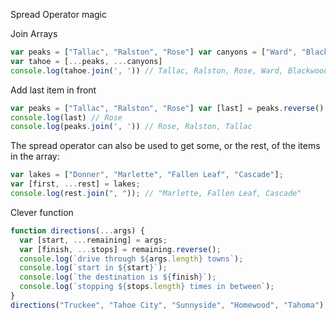 Spread Operator magic

Join Arrays

```js
var peaks = ["Tallac", "Ralston", "Rose"] var canyons = ["Ward", "Blackwood"]
var tahoe = [...peaks, ...canyons]
console.log(tahoe.join(', ')) // Tallac, Ralston, Rose, Ward, Blackwood
```

Add last item in front

```js
var peaks = ["Tallac", "Ralston", "Rose"] var [last] = peaks.reverse()
console.log(last) // Rose
console.log(peaks.join(', ')) // Rose, Ralston, Tallac
```

The spread operator can also be used to get some, or the rest, of the items in the array:

```js
var lakes = ["Donner", "Marlette", "Fallen Leaf", "Cascade"];
var [first, ...rest] = lakes;
console.log(rest.join(", ")); // "Marlette, Fallen Leaf, Cascade"
```

Clever function

```js
function directions(...args) {
  var [start, ...remaining] = args;
  var [finish, ...stops] = remaining.reverse();
  console.log(`drive through ${args.length} towns`);
  console.log(`start in ${start}`);
  console.log(`the destination is ${finish}`);
  console.log(`stopping ${stops.length} times in between`);
}
directions("Truckee", "Tahoe City", "Sunnyside", "Homewood", "Tahoma");
```
